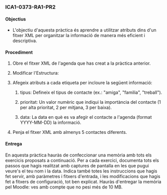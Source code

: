 ### ICA1-0373-RA1-PR2

#### Objectius

* L'objectiu d'aquesta pràctica és aprendre a utilitzar atributs dins d'un fitxer XML per organitzar la informació de manera més eficient i descriptiva.

#### Procediment

1. Obre el fitxer XML de l'agenda que has creat a la pràctica anterior.

2. Modificar l'Estructura:

3. Afegeix atributs a cada etiqueta per incloure la següent informació:

   1. tipus: Defineix el tipus de contacte (ex.: "amiga", "familia", "treball").

   2. prioritat: Un valor numèric que indiqui la importància del contacte (1 per alta prioritat, 2 per mitjana, 3 per baixa).

   3. data: La data en què es va afegir el contacte a l'agenda (format YYYY-MM-DD) la informació.

4. Penja el fitxer XML amb almenys 5 contactes diferents.

#### Entrega

En aquesta pràctica hauràs de confeccionar una memòria amb tots els exercicis proposats a continuació. Per a cada exercici, documenta tots els passos que hagis realitzat amb captures de pantalla en les que pugui veure's el teu nom i la data. Indica també totes les instruccions que hagis fet servir, amb paràmetres i fitxers d'entrada, i les modificacions que hagis fet a fitxers de configuració, tot ben explicat. Hauràs d'entregar la memòria pel Moodle: ves amb compte que no pesi més de 10 MB.  
